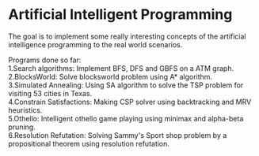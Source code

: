 <h1>Artificial Intelligent Programming</h1>
The goal is to implement some really interesting concepts of the artificial intelligence programming to the real world scenarios. 

Programs done so far:<br/>
1.Search algorithms: Implement BFS, DFS and GBFS on a ATM graph.<br/>
2.BlocksWorld: Solve blocksworld problem using A* algorithm.<br/>
3.Simulated Annealing: Using SA algorithm to solve the TSP problem for visiting 53 cities in Texas.<br/>
4.Constrain Satisfactions: Making CSP solver using backtracking and MRV heuristics.<br/>
5.Othello: Intelligent othello game playing using minimax and alpha-beta pruning.<br/>
6.Resolution Refutation: Solving Sammy's Sport shop problem by a propositional theorem using resolution refutation.<br/>
 
